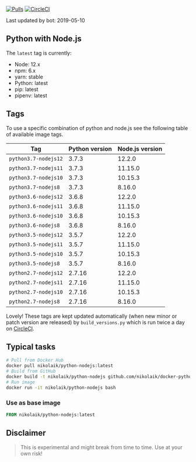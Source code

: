 [![Pulls](https://img.shields.io/docker/pulls/nikolaik/python-nodejs.svg?style=flat-square)](https://hub.docker.com/r/nikolaik/python-nodejs/)
[![CircleCI](https://img.shields.io/circleci/project/github/nikolaik/docker-python-nodejs.svg?style=flat-square)](https://circleci.com/gh/nikolaik/docker-python-nodejs)

Last updated by bot: 2019-05-10

## Python with Node.js
The `latest` tag is currently:

- Node: 12.x
- npm: 6.x
- yarn: stable
- Python: latest
- pip: latest
- pipenv: latest

## Tags
To use a specific combination of python and node.js see the following table of available image tags.

Tag | Python version | Node.js version
--- | --- | ---
`python3.7-nodejs12` | 3.7.3 | 12.2.0
`python3.7-nodejs11` | 3.7.3 | 11.15.0
`python3.7-nodejs10` | 3.7.3 | 10.15.3
`python3.7-nodejs8` | 3.7.3 | 8.16.0
`python3.6-nodejs12` | 3.6.8 | 12.2.0
`python3.6-nodejs11` | 3.6.8 | 11.15.0
`python3.6-nodejs10` | 3.6.8 | 10.15.3
`python3.6-nodejs8` | 3.6.8 | 8.16.0
`python3.5-nodejs12` | 3.5.7 | 12.2.0
`python3.5-nodejs11` | 3.5.7 | 11.15.0
`python3.5-nodejs10` | 3.5.7 | 10.15.3
`python3.5-nodejs8` | 3.5.7 | 8.16.0
`python2.7-nodejs12` | 2.7.16 | 12.2.0
`python2.7-nodejs11` | 2.7.16 | 11.15.0
`python2.7-nodejs10` | 2.7.16 | 10.15.3
`python2.7-nodejs8` | 2.7.16 | 8.16.0

Lovely! These tags are kept updated automatically (when new minor or patch version are released) by `build_versions.py` which is run twice a day on [CircleCI](https://circleci.com/gh/nikolaik/docker-python-nodejs).

## Typical tasks
```bash
# Pull from Docker Hub
docker pull nikolaik/python-nodejs:latest
# Build from GitHub
docker build -t nikolaik/python-nodejs github.com/nikolaik/docker-python-nodejs
# Run image
docker run -it nikolaik/python-nodejs bash
```

### Use as base image
```Dockerfile
FROM nikolaik/python-nodejs:latest
```

## Disclaimer
> This is experimental and might break from time to time. Use at your own risk!
